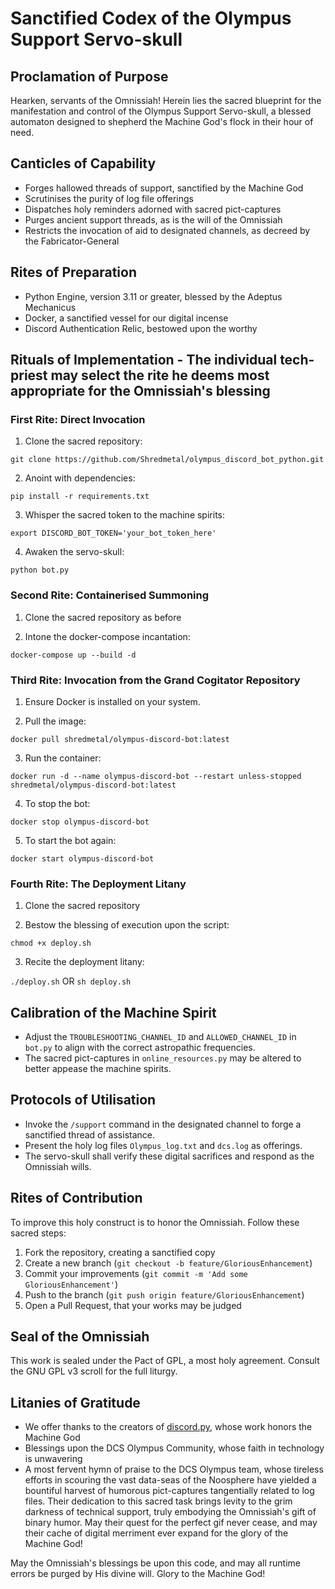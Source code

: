 # Sanctified Codex of the Olympus Support Servo-skull

## Proclamation of Purpose
Hearken, servants of the Omnissiah! Herein lies the sacred blueprint for the manifestation and control of the Olympus Support Servo-skull, a blessed automaton designed to shepherd the Machine God's flock in their hour of need.

## Canticles of Capability
- Forges hallowed threads of support, sanctified by the Machine God
- Scrutinises the purity of log file offerings
- Dispatches holy reminders adorned with sacred pict-captures
- Purges ancient support threads, as is the will of the Omnissiah
- Restricts the invocation of aid to designated channels, as decreed by the Fabricator-General

## Rites of Preparation
- Python Engine, version 3.11 or greater, blessed by the Adeptus Mechanicus
- Docker, a sanctified vessel for our digital incense
- Discord Authentication Relic, bestowed upon the worthy

## Rituals of Implementation - The individual tech-priest may select the rite he deems most appropriate for the Omnissiah's blessing

### First Rite: Direct Invocation
1. Clone the sacred repository:

```git clone https://github.com/Shredmetal/olympus_discord_bot_python.git```

2. Anoint with dependencies:

```pip install -r requirements.txt```

3. Whisper the sacred token to the machine spirits:

```export DISCORD_BOT_TOKEN='your_bot_token_here'```

4. Awaken the servo-skull:

```python bot.py```

### Second Rite: Containerised Summoning

1. Clone the sacred repository as before

2. Intone the docker-compose incantation:

```docker-compose up --build -d```

### Third Rite: Invocation from the Grand Cogitator Repository

1. Ensure Docker is installed on your system.

2. Pull the image:

```docker pull shredmetal/olympus-discord-bot:latest```

3. Run the container:

```docker run -d --name olympus-discord-bot --restart unless-stopped shredmetal/olympus-discord-bot:latest```

4. To stop the bot:

```docker stop olympus-discord-bot```

5. To start the bot again:

```docker start olympus-discord-bot```

### Fourth Rite: The Deployment Litany

1. Clone the sacred repository

2. Bestow the blessing of execution upon the script:

```chmod +x deploy.sh```

3. Recite the deployment litany:

```./deploy.sh``` OR ```sh deploy.sh```

## Calibration of the Machine Spirit
- Adjust the `TROUBLESHOOTING_CHANNEL_ID` and `ALLOWED_CHANNEL_ID` in `bot.py` to align with the correct astropathic frequencies.
- The sacred pict-captures in `online_resources.py` may be altered to better appease the machine spirits.

## Protocols of Utilisation
- Invoke the `/support` command in the designated channel to forge a sanctified thread of assistance.
- Present the holy log files `Olympus_log.txt` and `dcs.log` as offerings.
- The servo-skull shall verify these digital sacrifices and respond as the Omnissiah wills.

## Rites of Contribution
To improve this holy construct is to honor the Omnissiah. Follow these sacred steps:
1. Fork the repository, creating a sanctified copy
2. Create a new branch (`git checkout -b feature/GloriousEnhancement`)
3. Commit your improvements (`git commit -m 'Add some GloriousEnhancement'`)
4. Push to the branch (`git push origin feature/GloriousEnhancement`)
5. Open a Pull Request, that your works may be judged

## Seal of the Omnissiah
This work is sealed under the Pact of GPL, a most holy agreement. Consult the GNU GPL v3 scroll for the full liturgy.

## Litanies of Gratitude
- We offer thanks to the creators of [discord.py](https://github.com/Rapptz/discord.py), whose work honors the Machine God
- Blessings upon the DCS Olympus Community, whose faith in technology is unwavering
- A most fervent hymn of praise to the DCS Olympus team, whose tireless efforts in scouring the vast data-seas of the Noosphere have yielded a bountiful harvest of humorous pict-captures tangentially related to log files. Their dedication to this sacred task brings levity to the grim darkness of technical support, truly embodying the Omnissiah's gift of binary humor. May their quest for the perfect gif never cease, and may their cache of digital merriment ever expand for the glory of the Machine God!

May the Omnissiah's blessings be upon this code, and may all runtime errors be purged by His divine will. Glory to the Machine God!
